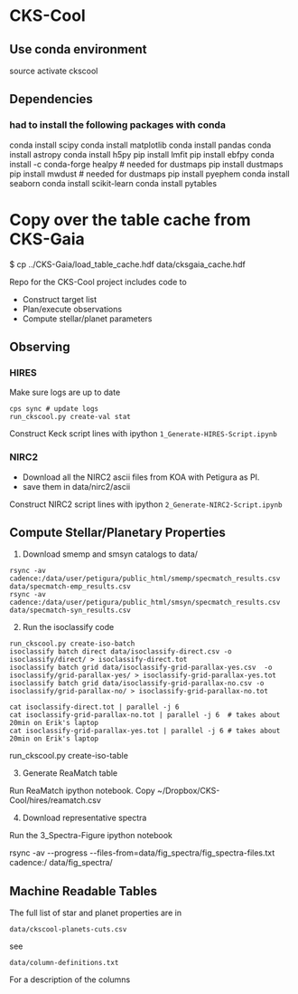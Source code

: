 # CKS-Cool

## Use conda environment

source activate ckscool

## Dependencies


### had to install the following packages with conda
conda install scipy
conda install matplotlib
conda install pandas
conda install astropy
conda install h5py
pip install lmfit
pip install ebfpy
conda install -c conda-forge healpy # needed for dustmaps
pip install dustmaps 
pip install mwdust # needed for dustmaps
pip install pyephem
conda install seaborn
conda install scikit-learn
conda install pytables

# Copy over the table cache from CKS-Gaia

$ cp ../CKS-Gaia/load_table_cache.hdf data/cksgaia_cache.hdf


Repo for the CKS-Cool project includes code to

- Construct target list
- Plan/execute observations
- Compute stellar/planet parameters


## Observing 

### HIRES

Make sure logs are up to date

```
cps sync # update logs
run_ckscool.py create-val stat
```

Construct Keck script lines with ipython `1_Generate-HIRES-Script.ipynb`

### NIRC2

- Download all the NIRC2 ascii files from KOA with Petigura as PI. 
- save them in data/nirc2/ascii

Construct NIRC2 script lines with ipython `2_Generate-NIRC2-Script.ipynb`

## Compute Stellar/Planetary Properties

1. Download smemp and smsyn catalogs to data/

```
rsync -av cadence:/data/user/petigura/public_html/smemp/specmatch_results.csv data/specmatch-emp_results.csv
rsync -av cadence:/data/user/petigura/public_html/smsyn/specmatch_results.csv data/specmatch-syn_results.csv
```

2. Run the isoclassify code

```
run_ckscool.py create-iso-batch 
isoclassify batch direct data/isoclassify-direct.csv -o isoclassify/direct/ > isoclassify-direct.tot
isoclassify batch grid data/isoclassify-grid-parallax-yes.csv  -o isoclassify/grid-parallax-yes/ > isoclassify-grid-parallax-yes.tot
isoclassify batch grid data/isoclassify-grid-parallax-no.csv -o isoclassify/grid-parallax-no/ > isoclassify-grid-parallax-no.tot

cat isoclassify-direct.tot | parallel -j 6 
cat isoclassify-grid-parallax-no.tot | parallel -j 6  # takes about 20min on Erik's laptop
cat isoclassify-grid-parallax-yes.tot | parallel -j 6 # takes about 20min on Erik's laptop
```

run_ckscool.py create-iso-table

3. Generate ReaMatch table

Run ReaMatch ipython notebook. Copy ~/Dropbox/CKS-Cool/hires/reamatch.csv

4. Download representative spectra

Run the 3_Spectra-Figure ipython notebook

rsync -av --progress --files-from=data/fig_spectra/fig_spectra-files.txt cadence:/ data/fig_spectra/ 

## Machine Readable Tables

The full list of star and planet properties are in 

`data/ckscool-planets-cuts.csv `

see

`data/column-definitions.txt`

For a description of the columns
